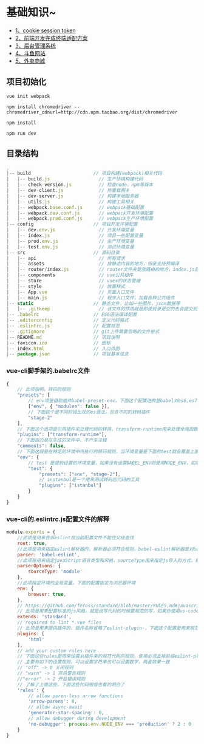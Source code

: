 # 基础知识~

- [1、cookie session token](https://github.com/ReZhangxin/readme/issues/1)
- [2、前端开发完成终端适配方案](https://github.com/ReZhangxin/readme/blob/master/%E5%89%8D%E7%AB%AF%E5%BC%80%E5%8F%91%E5%AE%8C%E6%88%90%E7%BB%88%E7%AB%AF%E9%80%82%E9%85%8D%E6%96%B9%E6%A1%88.md)
- [3、后台管理系统](https://github.com/ReZhangxin/readme/blob/master/%E5%90%8E%E5%8F%B0%E7%AE%A1%E7%90%86%E7%B3%BB%E7%BB%9F.md)
- [4、斗鱼网站](https://github.com/ReZhangxin/readme/blob/master/%E6%96%97%E9%B1%BC%E7%BD%91%E7%AB%99.md)
- [5、外卖商城](https://github.com/ReZhangxin/readme/blob/master/%E5%A4%96%E5%8D%96%E5%95%86%E5%9F%8Esell.md)

## 项目初始化

```
vue init webpack

npm install chromedriver --chromedriver_cdnurl=http://cdn.npm.taobao.org/dist/chromedriver

npm install 

npm run dev
```

## 目录结构

```js
.
|-- build                       // 项目构建(webpack)相关代码
|   |-- build.js                  // 生产环境构建代码
|   |-- check-version.js          // 检查node、npm等版本
|   |-- dev-client.js             // 热重载相关
|   |-- dev-server.js             // 构建本地服务器
|   |-- utils.js                  // 构建工具相关
|   |-- webpack.base.conf.js      // webpack基础配置
|   |-- webpack.dev.conf.js       // webpack开发环境配置
|   |-- webpack.prod.conf.js      // webpack生产环境配置
|-- config                      // 项目开发环境配置
|   |-- dev.env.js                // 开发环境变量
|   |-- index.js                  // 项目一些配置变量
|   |-- prod.env.js               // 生产环境变量
|   |-- test.env.js               // 测试环境变量
|-- src                         // 源码目录
|   |-- api                       // 所有请求
|   |-- assets                    // 放静态内容的地方，但是支持预编译
|   |-- router/index.js           // router文件夹是放路由的地方，index.js是我们的根路由 
|   |-- components                // vue公共组件
|   |-- store                     // vuex的状态管理
|   |-- style                     // 放置样式
|   |-- App.vue                   // 页面入口文件
|   |-- main.js                   // 程序入口文件，加载各种公共组件
|-- static                      // 静态文件，比如一些图片，json数据等
|   |-- .gitkeep                  // 该文件的作用就是即使目录是空的也会提交到仓库
|-- .babelrc                    // ES6语法编译配置
|-- .editorconfig               // 定义代码格式
|-- .eslintrc.js                // 配置规范
|-- .gitignore                  // git上传需要忽略的文件格式
|-- README.md                   // 项目说明
|-- favicon.ico                 // 图标
|-- index.html                  // 入口页面
|-- package.json                // 项目基本信息
```

### vue-cli脚手架的.babelrc文件

```js
{
    // 此项指明，转码的规则
    "presets": [
        // env项是借助插件babel-preset-env，下面这个配置说的是babel对es6,es7,es8进行转码，并且设置amd,commonjs这样的模块化文件，不进行转码
        ["env", { "modules": false }],
        // 下面这个是不同阶段出现的es语法，包含不同的转码插件
        "stage-2"
    ],
    // 下面这个选项是引用插件来处理代码的转换，transform-runtime用来处理全局函数和优化babel编译
    "plugins": ["transform-runtime"],
    // 下面指的是在生成的文件中，不产生注释
    "comments": false,
    // 下面这段是在特定的环境中所执行的转码规则，当环境变量是下面的test就会覆盖上面的设置
    "env": {
        // test 是提前设置的环境变量，如果没有设置BABEL_ENV则使用NODE_ENV，如果都没有设置默认就是development
        "test": {
            "presets": ["env", "stage-2"],
            // instanbul是一个用来测试转码后代码的工具
            "plugins": ["istanbul"]
        }
    }
}
```

### vue-cli的.eslintrc.js配置文件的解释

```js
module.exports = {
    //此项是用来告诉eslint找当前配置文件不能往父级查找
    root: true, 
    //此项是用来指定eslint解析器的，解析器必须符合规则，babel-eslint解析器是对babel解析器的包装使其与ESLint解析
    parser: 'babel-eslint',
    //此项是用来指定javaScript语言类型和风格，sourceType用来指定js导入的方式，默认是script，此处设置为module，指某块导入方式
    parserOptions: {
        sourceType: 'module'
    },
    //此项指定环境的全局变量，下面的配置指定为浏览器环境
    env: {
        browser: true,
    },
    // https://github.com/feross/standard/blob/master/RULES.md#javascript-standard-style
    // 此项是用来配置标准的js风格，就是说写代码的时候要规范的写，如果你使用vs-code我觉得应该可以避免出错
    extends: 'standard',
    // required to lint *.vue files
    // 此项是用来提供插件的，插件名称省略了eslint-plugin-，下面这个配置是用来规范html的
    plugins: [
        'html'
    ],
    // add your custom rules here
    // 下面这些rules是用来设置从插件来的规范代码的规则，使用必须去掉前缀eslint-plugin-
    // 主要有如下的设置规则，可以设置字符串也可以设置数字，两者效果一致
    // "off" -> 0 关闭规则
    // "warn" -> 1 开启警告规则
    //"error" -> 2 开启错误规则
    // 了解了上面这些，下面这些代码相信也看的明白了
    'rules': {
        // allow paren-less arrow functions
        'arrow-parens': 0,
        // allow async-await
        'generator-star-spacing': 0,
        // allow debugger during development
        'no-debugger': process.env.NODE_ENV === 'production' ? 2 : 0
    }
}
```
